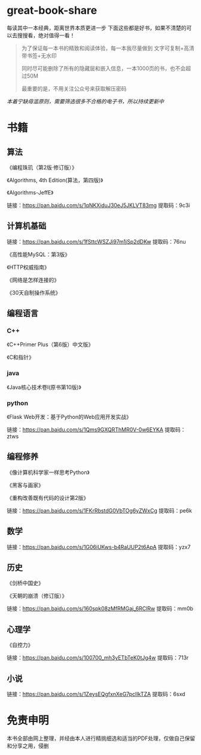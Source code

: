 # great-book-share

每读其中一本经典，距离世界本质更进一步
下面这些都是好书，如果不清楚的可以去搜搜看，绝对值得一看！

>为了保证每一本书的精致和阅读体验，每一本我尽量做到   文字可复制+高清带书签+无水印
>
>同时尽可能删除了所有的隐藏层和嵌入信息，一本1000页的书，也不会超过50M
>
>最重要的是，不用关注公众号来获取解压密码

*本着宁缺毋滥原则，需要筛选很多不合格的电子书，所以持续更新中*

# 书籍

## 算法

《编程珠玑（第2版·修订版）》

《Algorithms, 4th Edition(算法，第四版)》

《Algorithms-JeffE》

链接：https://pan.baidu.com/s/1qNKXiduJ30eJ5JKLVT83mg 
提取码：9c3i

## 计算机基础

链接：https://pan.baidu.com/s/1fSttcWSZJi97m1jSp2dDKw 
提取码：76nu 

《高性能MySQL：第3版》

《HTTP权威指南》

《网络是怎样连接的》

《30天自制操作系统》

## 编程语言

### C++
《C++Primer Plus（第6版）中文版》

《C和指针》

### java

《Java核心技术卷Ⅰ(原书第10版)》

### python

《Flask Web开发：基于Python的Web应用开发实战》

链接：https://pan.baidu.com/s/1Qms9GXQRThMR0V-0w6EYKA 
提取码：ztws


## 编程修养

《像计算机科学家一样思考Python》

《黑客与画家》

《重构改善既有代码的设计第2版》

链接：https://pan.baidu.com/s/1FKrRbstdG0VbTOg6yZWxCg 
提取码：pe6k

## 数学

链接：https://pan.baidu.com/s/1G06iUKws-b4RaUUP2t6ApA 
提取码：yzx7

## 历史

《剑桥中国史》

《天朝的崩溃（修订版）》

链接：https://pan.baidu.com/s/160spk08zMfRMGaj_6RClRw 
提取码：mm0b 



## 心理学

《自控力》

链接：https://pan.baidu.com/s/100700_mh3yETbTeK0tJg4w 
提取码：713r

## 小说

链接：https://pan.baidu.com/s/1ZeysEQgfxnXeG7pcIlkTZA 
提取码：6sxd

# 免责申明

 本书全部由网上整理，并经由本人进行精挑细选和适当的PDF处理，仅做自己保留和分享之用，侵删
